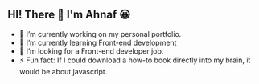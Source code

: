 ## HI! There 👋 I'm Ahnaf 😀

- 🔭 I’m currently working on my personal portfolio.
- 🌱 I’m currently learning Front-end development
- 👯 I’m looking for a Front-end developer job.
- ⚡ Fun fact: If I could download a how-to book directly into my brain, it would be about javascript.

